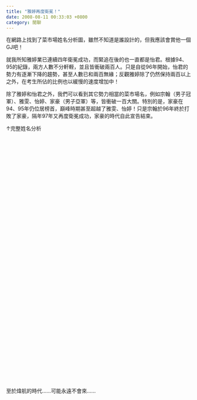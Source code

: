 ```yaml
---
title: "雅婷再度衛冕！"
date: 2008-08-11 00:33:03 +0800
category: 閒聊
---
```

<p></p><p>在網路上找到了菜市場姓名分析圖，雖然不知道是誰設計的，但我應該會賞他一個GJ吧！</p><p>就我所知雅婷業已連續四年衛冕成功，而緊追在後的也一直都是怡君。根據94、95的紀錄，兩方人數不分軒輊，並且皆衝破兩百人。只是自從96年開始，怡君的勢力有逐漸下降的趨勢，甚至人數已和兩百無緣；反觀雅婷除了仍然保持兩百以上之外，在考生所佔的比例也以緩慢的速度增加中！</p><p></p><p>除了雅婷和怡君之外，我們可以看到其它勢力相當的菜市場名，例如宗翰（男子冠軍）、雅雯、怡婷、家豪（男子亞軍）等，皆衝破一百大關。特別的是，家豪在94、95年仍位居榜首，巔峰時期甚至超越了雅雯、怡婷！只是宗翰於96年終於打敗了家豪，隔年97年又再度衛冕成功，家豪的時代自此宣告結束。</p><p></p><p>↑完整姓名分析</p><p> </p><p> </p><p> </p><p> </p><p> </p><p> </p><p> </p><p> </p><p> </p><p> </p><p> </p><p> </p><p> </p><p> </p><p> </p><p> </p><p> </p><p> </p><p> </p><p> </p><p> </p><p> </p><p>至於煒航的時代......可能永遠不會來......</p>
